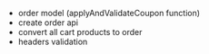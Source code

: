 
* order model  (applyAndValidateCoupon function)
* create order api
* convert all cart products to order
* headers validation
